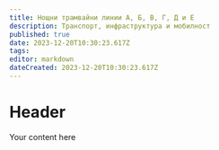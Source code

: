```yaml
---
title: Нощни трамвайни линии А, Б, В, Г, Д и Е
description: Транспорт, инфраструктура и мобилност
published: true
date: 2023-12-20T10:30:23.617Z
tags: 
editor: markdown
dateCreated: 2023-12-20T10:30:23.617Z
---
```


# Header
Your content here